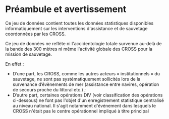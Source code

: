# Préambule et avertissement
Ce jeu de données contient toutes les données statistiques disponibles informatiquement sur les interventions d'assistance et de sauvetage coordonnées par les CROSS.

Ce jeu de données ne reflète ni l'accidentologie totale survenue au-delà de la bande des 300 mètres ni même l'activité globale des CROSS pour la mission de sauvetage.
 
En effet :
- D’une part, les CROSS, comme les autres acteurs « institutionnels » du sauvetage, ne sont pas systématiquement sollicités lors de la survenance d’évènements de mer (assistance entre navires, opération de secours proche du littoral etc.) ;
- D’autre part, certaines opérations DIV (voir classification des opérations ci-dessous) ne font pas l'objet d'un enregistrement statistique centralisé au niveau national. Il s'agit notamment d'événement dans lesquels le CROSS n'était pas le centre opérationnel impliqué à titre principal
